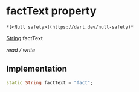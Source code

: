 


# factText property




    *[<Null safety>](https://dart.dev/null-safety)*


[String](https://api.flutter.dev/flutter/dart-core/String-class.html) factText
  
_read / write_






## Implementation

```dart
static String factText = "fact";


```







